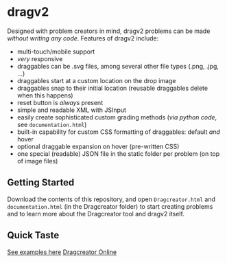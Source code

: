 dragv2
======

Designed with problem creators in mind, dragv2 problems can be made _without writing any code_.
Features of dragv2 include:
* multi-touch/mobile support
* _very_ responsive
* draggables can be .svg files, among several other file types (.png, .jpg, ...)
* draggables start at a custom location on the drop image
* draggables snap to their initial location (reusable draggables delete when this happens)
* reset button is _always_ present
* simple and readable XML with JSInput
* easily create sophisticated custom grading methods (_via python code_, see `documentation.html`)
* built-in capability for custom CSS formatting of draggables: default _and_ hover
* optional draggable expansion on hover (pre-written CSS)
* one special (readable) JSON file in the static folder per problem (on top of image files)

Getting Started
---------------
Download the contents of this repository, and open `Dragcreator.html` and `documentation.html` (in the Dragcreator folder) to start creating problems and to learn more about the Dragcreator tool and dragv2 itself.

Quick Taste
-----------
[See examples here](http://www.lucasmorales.co/resources/relate/dragv2_examples.html "Made with Dragcreator!")
[Dragcreator Online](http://www.lucasmorales.co/resources/relate/Dragcreator.html)

